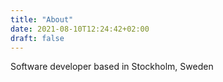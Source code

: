 ```yaml
---
title: "About"
date: 2021-08-10T12:24:42+02:00
draft: false
---
```


Software developer based in Stockholm, Sweden